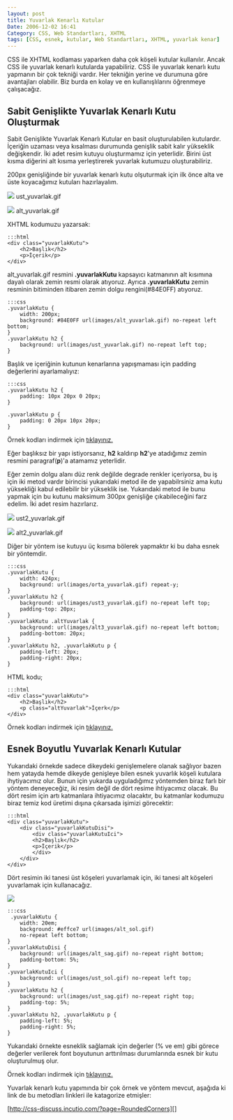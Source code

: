 ```yaml
---
layout: post
title: Yuvarlak Kenarlı Kutular
Date: 2006-12-02 16:41
Category: CSS, Web Standartları, XHTML
tags: [CSS, esnek, kutular, Web Standartları, XHTML, yuvarlak kenar]
---
```


CSS ile XHTML kodlaması yaparken daha çok köşeli kutular kullanılır.
Ancak CSS ile yuvarlak kenarlı kutularda yapabiliriz. CSS ile yuvarlak
kenarlı kutu yapmanın bir çok tekniği vardır. Her tekniğin yerine ve
durumuna göre avantajları olabilir. Biz burda en kolay ve en
kullanışlılarını öğrenmeye çalışacağız.

## Sabit Genişlikte Yuvarlak Kenarlı Kutu Oluşturmak

Sabit Genişlikte Yuvarlak Kenarlı Kutular en basit oluşturulabilen
kutulardır. İçeriğin uzaması veya kısalması durumunda genişlik sabit
kalır yükseklik değişkendir. İki adet resim kutuyu oluşturmamız için
yeterlidir. Birini üst kısma diğerini alt kısıma yerleştirerek yuvarlak
kutumuzu oluşturabiliriz.

200px genişliğinde bir yuvarlak kenarlı kutu olşuturmak için ilk önce
alta ve üste koyacağımız kutuları hazırlayalım.

![][100] ust_yuvarlak.gif

![][1] alt_yuvarlak.gif

XHTML kodumuzu yazarsak:

	:::html
	<div class="yuvarlakKutu">
	    <h2>Başlık</h2>
	    <p>İçerik</p>
	</div>

alt_yuvarlak.gif resmini **.yuvarlakKutu** kapsayıcı katmanının alt
kısımına dayalı olarak zemin resmi olarak atıyoruz. Ayrıca
**.yuvarlakKutu** zemin resminin bitiminden itibaren zemin dolgu
rengini(#84E0FF) atıyoruz.

	:::css
	.yuvarlakKutu {
	    width: 200px;
	    background: #84E0FF url(images/alt_yuvarlak.gif) no-repeat left bottom;
	}
	.yuvarlakKutu h2 {
		background: url(images/ust_yuvarlak.gif) no-repeat left top;
	}

Başlık ve içeriğinin kutunun kenarlarına yapışmaması için padding
değerlerini ayarlamalıyız:

	:::css
	.yuvarlakKutu h2 {
		padding: 10px 20px 0 20px;
	}

	.yuvarlakKutu p {
		padding: 0 20px 10px 20px;
	}

Örnek kodları indirmek için [tıklayınız.][]

Eğer başlıksız bir yapı istiyorsanız, **h2** kaldırıp **h2**'ye
atadığımız zemin resmini paragraf(**p**)'a atamamız yeterlidir.

Eğer zemin dolgu alanı düz renk değilde degrade renkler içeriyorsa, bu
iş için iki metod vardır birincisi yukarıdaki metod ile de yapabilrsiniz
ama kutu yüksekliği kabul edilebilir bir yükseklik ise. Yukarıdaki metod
ile bunu yapmak için bu kutunu maksimum 300px genişliğe çıkabileceğini
farz edelim. İki adet resim hazırlarız.

![][2] ust2_yuvarlak.gif

![][3] alt2_yuvarlak.gif

Diğer bir yöntem ise kutuyu üç kısıma bölerek yapmaktır ki bu daha esnek
bir yöntemdir.

	:::css
	.yuvarlakKutu {
	    width: 424px;
	    background: url(images/orta_yuvarlak.gif) repeat-y;
	}
	.yuvarlakKutu h2 {
	    background: url(images/ust3_yuvarlak.gif) no-repeat left top;
	    padding-top: 20px;
	}
	.yuvarlakKutu .altYuvarlak {
	    background: url(images/alt3_yuvarlak.gif) no-repeat left bottom;
	    padding-bottom: 20px;
	}
	.yuvarlakKutu h2, .yuvarlakKutu p {
	    padding-left: 20px;
	    padding-right: 20px;
	}

HTML kodu;

	:::html
	<div class="yuvarlakKutu">
	    <h2>Başlık</h2>
	    <p class="altYuvarlak">İçerk</p>
	</div>

Örnek kodları indirmek için [tıklayınız.][4]

## Esnek Boyutlu Yuvarlak Kenarlı Kutular

Yukarıdaki örnekde sadece dikeydeki genişlemelere olanak sağlıyor bazen
hem yatayda hemde dikeyde genişleye bilen esnek yuvarlık köşeli kutulara
ihytiyacımız olur. Bunun için yukarda uyguladığımız yöntemden biraz
farlı bir yöntem deneyeceğiz, iki resim değil de dört resime ihtiyacımız
olacak. Bu dört resim için artı katmanlara ihtiyacımız olacaktır, bu
katmanlar kodumuzu biraz temiz kod üretimi dışına çıkarsada işimizi
görecektir:

	:::html
	<div class="yuvarlakKutu">
	    <div class="yuvarlakKutuDisi">
	        <div class="yuvarlakKutuIci">
	        <h2>Başlık</h2>
	        <p>İçerik</p>
	        </div>
	    </div>
	</div>


Dört resimin iki tanesi üst köşeleri yuvarlamak için, iki tanesi alt
köşeleri yuvarlamak için kullanacağız.

![][5]

	:::css
	 .yuvarlakKutu {
	    width: 20em;
	    background: #effce7 url(images/alt_sol.gif)
	    no-repeat left bottom;
	}
	.yuvarlakKutuDisi {
	    background: url(images/alt_sag.gif) no-repeat right bottom;
	    padding-bottom: 5%;
	}
	.yuvarlakKutuIci {
		background: url(images/ust_sol.gif) no-repeat left top;
	}
	.yuvarlakKutu h2 {
	    background: url(images/ust_sag.gif) no-repeat right top;
	    padding-top: 5%;
	}
	.yuvarlakKutu h2, .yuvarlakKutu p {
	    padding-left: 5%;
	    padding-right: 5%;
	}

Yukarıdaki örnekte esneklik sağlamak için değerler (% ve em) gibi görece
değerler verilerek font boyutunun arttırılması durumlarında esnek bir
kutu oluşturulmuş olur.

Örnek kodları indirmek için [tıklayınız.][6]

Yuvarlak kenarlı kutu yapımında bir çok örnek ve yöntem mevcut, aşağıda
ki link de bu metodları linkleri ile katagorize etmişler:

[http://css-discuss.incutio.com/?page=RoundedCorners][]

  [100]: /images/ust_yuvarlak.gif
  [1]: /images/alt_yuvarlak.gif
  [tıklayınız.]: /dokumanlar/sg_yuvarlak_kenarli_kutu.zip
  [2]: /images/ust2_yuvarlak.gif
  [3]: /images/alt2_yuvarlak.gif
  [4]: /dokumanlar/degradeli_yuvarlak_kenarli_kutu.zip
  [5]: /images/esnek_ornek.gif
  [6]: /dokumanlar/esnek_yuvarlak_kenarli_kutu.zip
  [http://css-discuss.incutio.com/?page=RoundedCorners]: http://css-discuss.incutio.com/?page=RoundedCorners
